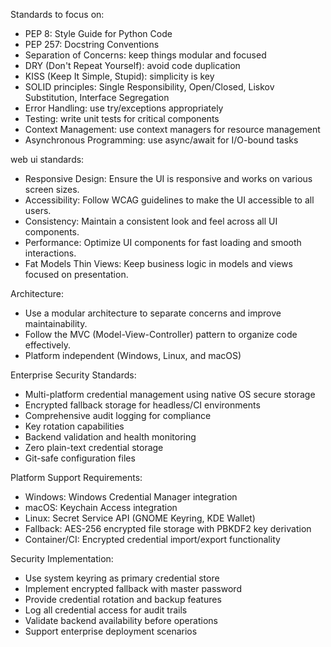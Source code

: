 Standards to focus on:
- PEP 8: Style Guide for Python Code
- PEP 257: Docstring Conventions
- Separation of Concerns: keep things modular and focused
- DRY (Don't Repeat Yourself): avoid code duplication
- KISS (Keep It Simple, Stupid): simplicity is key
- SOLID principles: Single Responsibility, Open/Closed, Liskov Substitution, Interface Segregation
- Error Handling: use try/exceptions appropriately
- Testing: write unit tests for critical components
- Context Management: use context managers for resource management
- Asynchronous Programming: use async/await for I/O-bound tasks

web ui standards:
- Responsive Design: Ensure the UI is responsive and works on various screen sizes.
- Accessibility: Follow WCAG guidelines to make the UI accessible to all users.
- Consistency: Maintain a consistent look and feel across all UI components.
- Performance: Optimize UI components for fast loading and smooth interactions.
- Fat Models Thin Views: Keep business logic in models and views focused on presentation.

Architecture:
- Use a modular architecture to separate concerns and improve maintainability.
- Follow the MVC (Model-View-Controller) pattern to organize code effectively.
- Platform independent (Windows, Linux, and macOS)

Enterprise Security Standards:
- Multi-platform credential management using native OS secure storage
- Encrypted fallback storage for headless/CI environments
- Comprehensive audit logging for compliance
- Key rotation capabilities
- Backend validation and health monitoring
- Zero plain-text credential storage
- Git-safe configuration files

Platform Support Requirements:
- Windows: Windows Credential Manager integration
- macOS: Keychain Access integration  
- Linux: Secret Service API (GNOME Keyring, KDE Wallet)
- Fallback: AES-256 encrypted file storage with PBKDF2 key derivation
- Container/CI: Encrypted credential import/export functionality

Security Implementation:
- Use system keyring as primary credential store
- Implement encrypted fallback with master password
- Provide credential rotation and backup features
- Log all credential access for audit trails
- Validate backend availability before operations
- Support enterprise deployment scenarios
